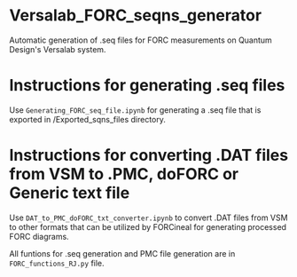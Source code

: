 # Versalab_FORC_seqns_generator
Automatic generation of .seq files for FORC measurements on Quantum Design's Versalab system.

# Instructions for generating .seq files
Use `Generating_FORC_seq_file.ipynb` for generating a .seq file that is exported in /Exported_sqns_files directory.

# Instructions for converting .DAT files from VSM to .PMC, doFORC or Generic text file
Use `DAT_to_PMC_doFORC_txt_converter.ipynb` to convert .DAT files from VSM to other formats that can be utilized by FORCineal for generating processed FORC diagrams.

All funtions for .seq generation and PMC file generation are in `FORC_functions_RJ.py` file.
